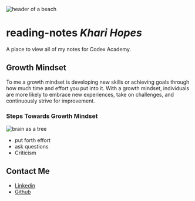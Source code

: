 ![header of a beach](https://fraserisland-australia.com/wp-content/uploads/2016/11/8.Fraser-Island-Beaches-Header.jpg)

# __reading-notes__ _Khari Hopes_
A place to view all of my notes for Codex Academy.

## Growth Mindset
To me a growth mindset is developing new skills or achieving goals through how much time and effort you put into it. With a growth mindset, individuals are more likely to embrace new experiences, take on challenges, and continuously strive for improvement.

### Steps Towards Growth Mindset
![brain as a tree](https://cdn.pixabay.com/photo/2023/04/10/00/39/ai-generated-7912531_1280.jpg)
- put forth effort
- ask questions
- Criticism 

  
## __Contact Me__
- [Linkedin](https://www.linkedin.com/in/kharihopes/)
- [Github](https://github.com/khari-hopes/)

